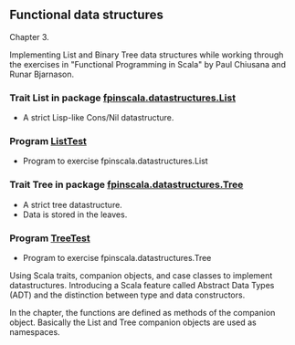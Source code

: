 ## Functional data structures

Chapter 3.

Implementing List and Binary Tree data structures while working
through the exercises in "Functional Programming in Scala"
by Paul Chiusana and Runar Bjarnason.

### Trait List in package [fpinscala.datastructures.List](List.scala#L3-L6)
* A strict Lisp-like Cons/Nil datastructure.

### Program [ListTest](exerciseCode/ListTest.scala)
* Program to exercise fpinscala.datastructures.List

### Trait Tree in package [fpinscala.datastructures.Tree](Tree.scala#L3-L6)
* A strict tree datastructure.
* Data is stored in the leaves.

### Program [TreeTest](exerciseCode/TreeTest.scala)
* Program to exercise fpinscala.datastructures.Tree

Using Scala traits, companion objects, and case classes to implement
datastructures.  Introducing a Scala feature called Abstract Data
Types (ADT) and the distinction between type and data constructors.

In the chapter, the functions are defined as methods of the
companion object.  Basically the List and Tree companion objects
are used as namespaces.
